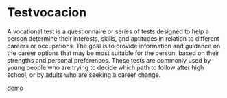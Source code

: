 # Testvocacion

A vocational test is a questionnaire or series of tests designed to help a person determine their interests, skills, and aptitudes in relation to different careers or occupations. The goal is to provide information and guidance on the career options that may be most suitable for the person, based on their strengths and personal preferences. These tests are commonly used by young people who are trying to decide which path to follow after high school, or by adults who are seeking a career change.

[demo](https://wilfredor.github.io/testvocacion/)
